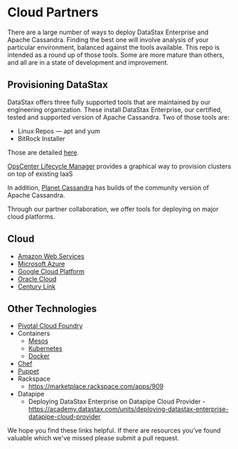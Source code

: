 # Cloud Partners

There are a large number of ways to deploy DataStax Enterprise and Apache Cassandra.  Finding the best one will involve analysis of your particular environment, balanced against the tools available.  This repo is intended as a round up of those tools.  Some are more mature than others, and all are in a state of development and improvement.

## Provisioning DataStax

DataStax offers three fully supported tools that are maintained by our engineering organization.  These install DataStax Enterprise, our certified, tested and supported version of Apache Cassandra.  Two of those tools are:

* Linux Repos — apt and yum
* BitRock Installer

Those are detailed [here](http://docs.datastax.com/en/latest-dse/datastax_enterprise/install/installTOC.html).

[OpsCenter Lifecycle Manager](https://docs.datastax.com/en/latest-opsc/opsc/LCM/opscLCMOverview.html) provides a graphical way to provision clusters on top of existing IaaS

In addition, [Planet Cassandra](http://www.planetcassandra.org/) has builds of the community version of Apache Cassandra.

Through our partner collaboration, we offer tools for deploying on major cloud platforms.  

## Cloud
* [Amazon Web Services](Amazon%20Web%20Services.md)
* [Microsoft Azure](Microsoft%20Azure.md)
* [Google Cloud Platform](Google%20Cloud%20Platform.md)
* [Oracle Cloud](Oracle%20Cloud.md)
* [Century Link](https://academy.datastax.com/resources/getting-started-datastax-enterprise-centurylink-cloud)

## Other Technologies
* [Pivotal Cloud Foundry](Pivotal%20Cloud%20Foundry.md)
* Containers
    * [Mesos](Mesos.md)
    * [Kubernetes](Kubernetes.md)
    * [Docker](Docker.md)
* [Chef](Chef.md)
* [Puppet](Puppet.md)
* Rackspace
    * https://marketplace.rackspace.com/apps/909
* Datapipe
    * Deploying DataStax Enterprise on Datapipe Cloud Provider - https://academy.datastax.com/units/deploying-datastax-enterprise-datapipe-cloud-provider

We hope you find these links helpful.  If there are resources you’ve found valuable which we've missed please submit a pull request.
